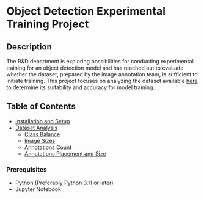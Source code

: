 # Object Detection Experimental Training Project

## Description
The R&D department is exploring possibilities for conducting experimental training for an object detection model and has reached out to evaluate whether the dataset, prepared by the image annotation team, is sufficient to initiate training. This project focuses on analyzing the dataset available [here](https://universe.roboflow.com/personal-protective-equipment/ppes-kaxsi/dataset/4) to determine its suitability and accuracy for model training.

## Table of Contents
- [Installation and Setup](#installation-and-setup)
- [Dataset Analysis](#dataset-analysis)
  - [Class Balance](#class-balance)
  - [Image Sizes](#image-sizes)
  - [Annotations Count](#annotations-count)
  - [Annotations Placement and Size](#annotations-placement-and-size)
### Prerequisites
- Python (Preferably Python 3.11 or later)
- Jupyter Notebook
